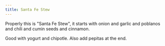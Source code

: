 ```yaml
---
title: Santa Fe Stew
---
```

Properly this is "Santa Fe Stew", it starts with onion and
garlic and poblanos and chili and cumin seeds and cinnamon.

Good with yogurt and chipotle.
Also add pepitas at the end.
